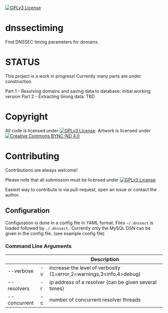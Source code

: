 [![GPLv3 License](https://img.shields.io/badge/License-GPL%20v3-yellow.svg)](https://www.gnu.org/licenses/gpl-3.0.en.html)

# dnssectiming

Find DNSSEC timing parameters for domains

# STATUS

This project is a work in progress!
Currently many parts are under construction.

Part 1 - Resolving domains and saving data to database: initial working version 
Part 2 - Extracting timing data: TBD

# Copyright

All code is licensed under [![GPLv3 License](https://img.shields.io/badge/License-GPL%20v3-yellow.svg)](https://www.gnu.org/licenses/gpl-3.0.en.html).
Artwork is licensed under [![Creative Commons BYNC-ND 4.0](https://i.creativecommons.org/l/by-nc-nd/4.0/80x15.png)](http://creativecommons.org/licenses/by-nc-nd/4.0/)


# Contributing

Contributions are always welcome!

Please note that all submission must be licensed under [![GPLv3 License](https://img.shields.io/badge/License-GPL%20v3-yellow.svg)](https://www.gnu.org/licenses/gpl-3.0.en.html).

Easiest way to contribute is via pull-request, open an issue or contact the author.

## Configuration

Configuration is done in a config file in YAML format.
Files `~/.dnssect` is loaded followed by `./.dnssect.`
Currently only the MySQL DSN can be given in the config file. (see example config file)

### Command Line Arguments

|            |    | Description |
|------------|----|----------------------------------------------------------------------------|
|--verbose   | -v | increase the level of verbosity (1=error,2=warnings,3=info,4=debug)
|--resolvers | -r | ip address of a resolver (can be given several times)
|--concurrent| -c | number of concurrent resolver threads

